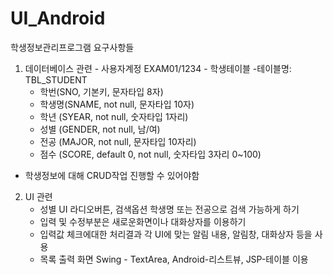 # UI_Android
학생정보관리프로그램
요구사항들
  1. 데이터베이스 관련
    - 사용자계정 EXAM01/1234
    - 학생테이블 
      -테이블명: TBL_STUDENT
      - 학번(SNO, 기본키, 문자타입 8자)
      - 학생명(SNAME, not null, 문자타입 10자)
      - 학년 (SYEAR, not null, 숫자타입 1자리)
      - 성별 (GENDER, not null, 남/여)
      - 전공 (MAJOR, not null, 문자타입 10자리)
      - 점수 (SCORE, default 0, not null, 숫자타입 3자리 0~100)
   - 학생정보에 대해 CRUD작업 진행할 수 있어야함
 2. UI 관련 
    - 성별 UI 라디오버튼, 검색옵션 학생명 또는 전공으로 검색 가능하게 하기
    - 입력 및 수정부분은 새로운화면이나 대화상자를 이용하기
    - 입력값 체크에대한 처리결과 각 UI에 맞는 알림 내용, 알림창, 대화상자 등을 사용
    - 목록 출력 화면 Swing - TextArea, Android-리스트뷰, JSP-테이블 이용
